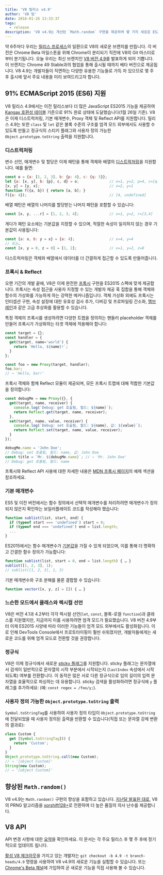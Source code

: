 ```yaml
---
title: 'V8 릴리스 v4.9'
author: 'V8 팀'
date: 2016-01-26 13:33:37
tags:
  - release
description: 'V8 v4.9는 개선된 `Math.random` 구현을 제공하며 몇 가지 새로운 ES2015 언어 기능을 지원합니다.'
---
```

약 6주마다 우리는 [릴리스 프로세스](/docs/release-process)의 일환으로 V8의 새로운 브랜치를 만듭니다. 각 버전은 Chrome Beta 마일스톤을 위해 Chrome이 분리되기 직전에 V8의 Git 마스터로부터 분기됩니다. 오늘 우리는 최신 브랜치인 [V8 버전 4.9](https://chromium.googlesource.com/v8/v8.git/+log/branch-heads/4.9)를 발표하게 되어 기쁩니다. 이 브랜치는 Chrome 49 Stable과의 협업을 통해 출시될 때까지 베타 버전으로 제공됩니다. V8 4.9는 개발자들이 직면하는 다양한 유용한 기능들로 가득 차 있으므로 몇 주 후 출시에 앞서 주요 내용을 미리 보여드리고자 합니다.

<!--truncate-->
## 91% ECMAScript 2015 (ES6) 지원

V8 릴리스 4.9에서는 이전 릴리스보다 더 많은 JavaScript ES2015 기능을 제공하여 [Kangax 호환성 테이블](https://kangax.github.io/compat-table/es6/) 기준으로 91% 완료 상태에 도달했습니다(1월 26일 기준). V8은 이제 디스트럭처링, 기본 매개변수, Proxy 객체 및 Reflect API를 지원합니다. 릴리스 4.9는 또한 `class` 및 `let` 같은 블록 수준의 구조를 엄격 모드 외부에서도 사용할 수 있도록 만들고 정규식의 스티키 플래그와 사용자 정의 가능한 `Object.prototype.toString` 출력을 지원합니다.

### 디스트럭처링

변수 선언, 매개변수 및 할당은 이제 패턴을 통해 객체와 배열의 [디스트럭처링](https://developer.mozilla.org/en-US/docs/Web/JavaScript/Reference/Operators/Destructuring_assignment)을 지원합니다. 예를 들면:

```js
const o = {a: [1, 2, 3], b: {p: 4}, c: {q: 5}};
let {a: [x, y], b: {p}, c, d} = o;              // x=1, y=2, p=4, c={q: 5}
[x, y] = [y, x];                                // x=2, y=1
function f({a, b}) { return [a, b]; }
f({a: 4});                                      // [4, undefined]
```

배열 패턴은 배열의 나머지를 할당받는 나머지 패턴을 포함할 수 있습니다:

```js
const [x, y, ...r] = [1, 2, 3, 4];              // x=1, y=2, r=[3,4]
```

게다가 패턴 요소에는 기본값을 지정할 수 있으며, 적절한 속성이 일치하지 않는 경우 기본값이 사용됩니다:

```js
const {a: x, b: y = x} = {a: 4};                // x=4, y=4
// 또는…
const [x, y = 0, z = 0] = [1, 2];               // x=1, y=2, z=0
```

디스트럭처링은 객체와 배열에서 데이터를 더 간결하게 접근할 수 있도록 만들어줍니다.

### 프록시 & Reflect

오랜 기간의 개발 끝에, V8은 이제 완전한 [프록시](https://developer.mozilla.org/en-US/docs/Web/JavaScript/Reference/Global_Objects/Proxy) 구현을 ES2015 스펙에 맞게 제공합니다. 프록시는 속성 접근을 사용자 지정할 수 있는 개발자 제공 훅 집합을 통해 객체와 함수의 가상화를 가능하게 하는 강력한 메커니즘입니다. 객체 가상화 외에도 프록시는 인터셉션 구현, 속성 설정에 대한 유효성 검사 추가, 디버깅 및 프로파일링 간소화, [멤브레인](http://tvcutsem.github.io/js-membranes/)과 같은 고급 추상화를 활용할 수 있습니다.

특정 객체의 프록시를 생성하려면 다양한 트랩을 정의하는 핸들러 placeholder 객체를 만들어 프록시가 가상화하는 타겟 객체에 적용해야 합니다:

```js
const target = {};
const handler = {
  get(target, name='world') {
    return `Hello, ${name}!`;
  }
};

const foo = new Proxy(target, handler);
foo.bar;
// → 'Hello, bar!'
```

프록시 객체와 함께 Reflect 모듈이 제공되며, 모든 프록시 트랩에 대해 적합한 기본값을 정의합니다:

```js
const debugMe = new Proxy({}, {
  get(target, name, receiver) {
    console.log(`Debug: get 호출됨, 필드: ${name}`);
    return Reflect.get(target, name, receiver);
  },
  set(target, name, value, receiver) {
    console.log(`Debug: set 호출됨, 필드: ${name}, 값: ${value}`);
    return Reflect.set(target, name, value, receiver);
  }
});

debugMe.name = 'John Doe';
// Debug: set 호출됨, 필드: name, 값: John Doe
const title = `Mr. ${debugMe.name}`; // → 'Mr. John Doe'
// Debug: get 호출됨, 필드: name
```

프록시와 Reflect API 사용에 대한 자세한 내용은 [MDN 프록시 페이지](https://developer.mozilla.org/en-US/docs/Web/JavaScript/Reference/Global_Objects/Proxy#Examples)의 예제 섹션을 참조하세요.

### 기본 매개변수

ES5 및 이전 버전에서는 함수 정의에서 선택적 매개변수를 처리하려면 매개변수가 정의되지 않은지 확인하는 보일러플레이트 코드를 작성해야 했습니다:

```js
function sublist(list, start, end) {
  if (typeof start === 'undefined') start = 0;
  if (typeof end === 'undefined') end = list.length;
  ...
}
```

ES2015에서는 함수 매개변수가 [기본값](https://developer.mozilla.org/en-US/docs/Web/JavaScript/Reference/Functions/Default_parameters)을 가질 수 있게 되었으며, 이를 통해 더 명확하고 간결한 함수 정의가 가능합니다:

```js
function sublist(list, start = 0, end = list.length) { … }
sublist([1, 2, 3], 1);
// sublist([1, 2, 3], 1, 3)
```

기본 매개변수와 구조 분해를 물론 결합할 수 있습니다:

```js
function vector([x, y, z] = []) { … }
```

### 느슨한 모드에서 클래스와 렉시컬 선언

V8은 버전 4.1과 4.2부터 각각 렉시컬 선언(`let`, `const`, 블록-로컬 `function`)과 클래스를 지원했지만, 지금까지 이를 사용하려면 엄격 모드가 필요했습니다. V8 버전 4.9부터 이제 ES2015 사양에 따라 이러한 기능들이 엄격 모드 외부에서도 활성화됩니다. 이로 인해 DevTools Console에서 프로토타이핑이 훨씬 쉬워졌지만, 개발자들에게는 새로운 코드를 위해 엄격 모드로 전환할 것을 권장합니다.

### 정규식

V8은 이제 정규식에서 새로운 [sticky 플래그](https://developer.mozilla.org/en-US/docs/Web/JavaScript/Reference/Global_Objects/RegExp/sticky)를 지원합니다. sticky 플래그는 문자열에서 검색이 일반적으로 문자열의 시작 부분에서 시작되는지 (`lastIndex` 속성에서 시작되도록) 여부를 전환합니다. 이 동작은 많은 서로 다른 정규식으로 임의 길이의 입력 문자열을 효율적으로 파싱하는 데 유용합니다. sticky 검색을 활성화하려면 정규식에 `y` 플래그를 추가하세요: (예: `const regex = /foo/y;`).

### 사용자 정의 가능한 `Object.prototype.toString` 출력

`Symbol.toStringTag`를 사용하여 사용자 정의 타입이 `Object.prototype.toString`에 전달되었을 때 사용자 정의된 출력을 반환할 수 있습니다(직접 또는 문자열 강제 변환의 결과로):

```js
class Custom {
  get [Symbol.toStringTag]() {
    return 'Custom';
  }
}
Object.prototype.toString.call(new Custom);
// → '[object Custom]'
String(new Custom);
// → '[object Custom]'
```

## 향상된 `Math.random()`

V8 v4.9는 `Math.random()` 구현의 향상을 포함하고 있습니다. [지난달 발표된 대로](/blog/math-random), V8의 PRNG 알고리즘을 [xorshift128+](http://vigna.di.unimi.it/ftp/papers/xorshiftplus.pdf)로 전환하여 더 높은 품질의 의사 난수를 제공합니다.

## V8 API

API 변경 사항에 대한 [요약](https://docs.google.com/document/d/1g8JFi8T_oAE_7uAri7Njtig7fKaPDfotU6huOa1alds/edit)을 확인하세요. 이 문서는 각 주요 릴리스 후 몇 주 후에 정기적으로 업데이트 됩니다.

[활성 V8 체크아웃](https://v8.dev/docs/source-code#using-git)을 가지고 있는 개발자는 `git checkout -b 4.9 -t branch-heads/4.9` 명령을 사용하여 V8 v4.9의 새로운 기능을 실험할 수 있습니다. 또는 [Chrome's Beta 채널](https://www.google.com/chrome/browser/beta.html)에 가입하여 곧 새로운 기능을 직접 사용해 볼 수 있습니다.

